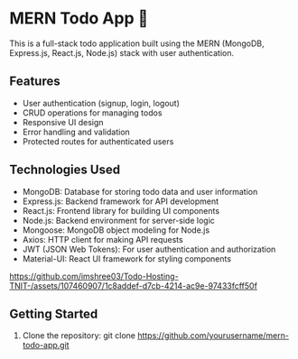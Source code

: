 # MERN Todo App 🚀

This is a full-stack todo application built using the MERN (MongoDB, Express.js, React.js, Node.js) stack with user authentication.

## Features

- User authentication (signup, login, logout)
- CRUD operations for managing todos
- Responsive UI design
- Error handling and validation
- Protected routes for authenticated users

## Technologies Used

- MongoDB: Database for storing todo data and user information
- Express.js: Backend framework for API development
- React.js: Frontend library for building UI components
- Node.js: Backend environment for server-side logic
- Mongoose: MongoDB object modeling for Node.js
- Axios: HTTP client for making API requests
- JWT (JSON Web Tokens): For user authentication and authorization
- Material-UI: React UI framework for styling components


https://github.com/imshree03/Todo-Hosting-TNIT-/assets/107460907/1c8addef-d7cb-4214-ac9e-97433fcff50f


## Getting Started

1. Clone the repository:
   git clone https://github.com/yourusername/mern-todo-app.git
